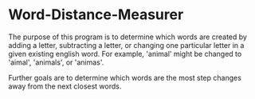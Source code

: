 # Word-Distance-Measurer

The purpose of this program is to determine which words are created by adding a letter, subtracting a letter, or changing one particular letter in a given existing english word. For example, 'animal' might be changed to 'aimal', 'animals', or 'animas'.

Further goals are to determine which words are the most step changes away from the next closest words.
